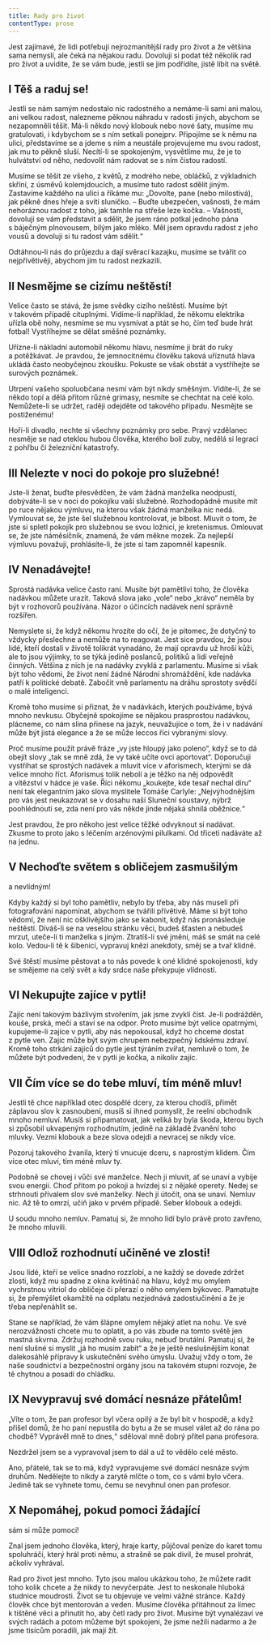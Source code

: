 ```yaml
---
title: Rady pro život
contentType: prose
---
```


Jest zajímavé, že lidi potřebují nejrozmanitější rady pro život a že většina sama nemyslí, ale čeká na nějakou radu. Dovoluji si podat též několik rad pro život a uvidíte, že se vám bude, jestli se jim podřídíte, jistě líbit na světě.

## I Těš a raduj se!

Jestli se nám samým nedostalo nic radostného a nemáme-li sami ani malou, ani velkou radost, nalezneme pěknou náhradu v radosti jiných, abychom se nezapomněli těšit. Má-li někdo nový klobouk nebo nové šaty, musíme mu gratulovati, i kdybychom se s ním setkali ponejprv. Připojíme se k němu na ulici, představíme se a jdeme s ním a neustále projevujeme mu svou radost, jak mu to pěkně sluší. Necítí-li se spokojeným, vysvětlíme mu, že je to hulvátství od něho, nedovolit nám radovat se s ním čistou radostí.

Musíme se těšit ze všeho, z květů, z modrého nebe, obláčků, z výkladních skříní, z úsměvů kolemjdoucích, a musíme tuto radost sdělit jiným. Zastavíme každého na ulici a říkáme mu: „Dovolte, pane (nebo milostivá), jak pěkně dnes hřeje a svítí sluníčko. – Buďte ubezpečen, vašnosti, že mám nehoráznou radost z toho, jak tamhle na střeše leze kočka. – Vašnosti, dovoluji se vám představit a sdělit, že jsem ráno potkal jednoho pána s báječným plnovousem, bílým jako mléko. Měl jsem opravdu radost z jeho vousů a dovoluji si tu radost vám sdělit.“

Odtáhnou-li nás do průjezdu a dají svěrací kazajku, musíme se tvářit co nejpřívětivěji, abychom jim tu radost nezkazili.

## II Nesmějme se cizímu neštěstí!

Velice často se stává, že jsme svědky cizího neštěstí. Musíme být v takovém případě cituplnými. Vidíme-li například, že někomu elektrika uřízla obě nohy, nesmíme se mu vysmívat a ptát se ho, čím teď bude hrát fotbal! Vystříhejme se dělat směšné poznámky.

Uřízne-li nákladní automobil někomu hlavu, nesmíme ji brát do ruky a potěžkávat. Je pravdou, že jemnocitnému člověku taková uříznutá hlava ukládá často neobyčejnou zkoušku. Pokuste se však obstát a vystříhejte se surových poznámek.

Utrpení vašeho spoluobčana nesmí vám být nikdy směšným. Vidíte-li, že se někdo topí a dělá přitom různé grimasy, nesmíte se chechtat na celé kolo. Nemůžete-li se udržet, raději odejděte od takového případu. Nesmějte se postiženému!

Hoří-li divadlo, nechte si všechny poznámky pro sebe. Pravý vzdělanec nesměje se nad oteklou hubou člověka, kterého bolí zuby, nedělá si legraci z pohřbu či železniční katastrofy.

## III Nelezte v noci do pokoje pro služebné!

Jste-li ženat, buďte přesvědčen, že vám žádná manželka neodpustí, dobýváte-li se v noci do pokojíku vaší služebné. Rozhodopádně musíte mít po ruce nějakou výmluvu, na kterou však žádná manželka nic nedá. Vymlouvat se, že jste šel služebnou kontrolovat, je blbost. Mluvit o tom, že jste si spletl pokojík pro služebnou se svou ložnicí, je kretenismus. Omlouvat se, že jste náměsíčník, znamená, že vám měkne mozek. Za nejlepší výmluvu považuji, prohlásíte-li, že jste si tam zapomněl kapesník.

## IV Nenadávejte!

Sprostá nadávka velice často raní. Musíte být pamětlivi toho, že člověka nadávkou můžete urazit. Taková slova jako „vole“ nebo „krávo“ neměla by být v rozhovorů používána. Názor o účincích nadávek není správně rozšířen.

Nemyslete si, že když někomu hrozíte do očí, že je pitomec, že dotyčný to vždycky přeslechne a nemůže na to reagovat. Jest sice pravdou, že jsou lidé, kteří dostali v životě tolikrát vynadáno, že mají opravdu už hroší kůži, ale to jsou výjimky, to se týká jedině poslanců, politiků a lidí veřejně činných. Většina z nich je na nadávky zvyklá z parlamentu. Musíme si však být toho vědomi, že život není žádné Národní shromáždění, kde nadávka patří k politické debatě. Zabočit vně parlamentu na dráhu sprostoty svědčí o malé inteligenci.

Kromě toho musíme si přiznat, že v nadávkách, kterých používáme, bývá mnoho nevkusu. Obyčejně spokojíme se nějakou prasprostou nadávkou, plácneme, co nám slina přinese na jazyk, neuvažujíce o tom, že i v nadávání může být jistá elegance a že se může leccos říci vybranými slovy.

Proč musíme použít právě fráze „vy jste hloupý jako poleno“, když se to dá obejít slovy „tak se mně zdá, že vy také učíte ovci aportovat“. Doporučuji vystříhat se sprostých nadávek a mluvit více v aforismech, kterými se dá velice mnoho říct. Aforismus tolik nebolí a je těžko na něj odpovědít a vítězství v hádce je vaše. Říci někomu „koukejte, kde tesař nechal díru“ není tak elegantním jako slova myslitele Tomáše Carlyle: „Nejvýhodnějším pro vás jest neukazovat se v dosahu naší Sluneční soustavy, nýbrž poohlédnouti se, zda není pro vás někde jinde nějaká shnilá oběžnice.“

Jest pravdou, že pro někoho jest velice těžké odvyknout si nadávat. Zkusme to proto jako s léčením arzénovými pilulkami. Od třiceti nadáváte až na jednu.

## V Nechoďte světem s obličejem zasmušilým  
a nevlídným!

Kdyby každý si byl toho pamětliv, nebylo by třeba, aby nás museli při fotografování napomínat, abychom se tvářili přívětivě. Máme si být toho vědomí, že není nic ošklivějšího jako se kabonit, když nás pronásleduje neštěstí. Díváš-li se na veselou stránku věci, budeš šťasten a nebudeš mrzut, uteče-li ti manželka s jiným. Ztratíš-li své jmění, máš se smát na celé kolo. Vedou-li tě k šibenici, vypravuj knězi anekdoty, směj se a tvař klidně.

Své štěstí musíme pěstovat a to nás povede k oné klidné spokojenosti, kdy se smějeme na celý svět a kdy srdce naše překypuje vlídností.

## VI Nekupujte zajíce v pytli!

Zajíc není takovým bázlivým stvořením, jak jsme zvyklí číst. Je-li podrážděn, kouše, prská, mečí a staví se na odpor. Proto musíme být velice opatrnými, kupujeme-li zajíce v pytli, aby nás nepokousal, když ho chceme dostat z pytle ven. Zajíc může být svým chrupem nebezpečný lidskému zdraví. Kromě toho strkání zajíců do pytle jest týráním zvířat, nemluvě o tom, že můžete být podvedeni, že v pytli je kočka, a nikoliv zajíc.

## VII Čím více se do tebe mluví, tím méně mluv!

Jestli tě chce například otec dospělé dcery, za kterou chodíš, přimět záplavou slov k zasnoubení, musíš si ihned pomyslit, že reelní obchod­ník mnoho nemluví. Musíš si připamatovat, jak veliká by byla škoda, kterou bych si způsobil ukvapeným rozhodnutím, jedině na základě žvanění toho mluvky. Vezmi klobouk a beze slova odejdi a nevracej se nikdy více.

Pozoruj takového žvanila, který ti vnucuje dceru, s naprostým klidem. Čím více otec mluví, tím méně mluv ty.

Podobně se chovej i vůči své manželce. Nech ji mluvit, ať se unaví a vybije svou energii. Choď přitom po pokoji a hvízdej si z nějaké operety. Nedej se strhnouti přívalem slov své manželky. Nech ji útočit, ona se unaví. Nemluv nic. Až tě to omrzí, učiň jako v prvém případě. Seber klobouk a odejdi.

U soudu mnoho nemluv. Pamatuj si, že mnoho lidí bylo právě proto zavřeno, že mnoho mluvili.

## VIII Odlož rozhodnutí učiněné ve zlosti!

Jsou lidé, kteří se velice snadno rozzlobí, a ne každý se dovede zdržet zlosti, když mu spadne z okna květináč na hlavu, když mu omylem vychrstnou vitriol do obličeje či přerazí o něho omylem býkovec. Pamatujte si, že přemýšlet okamžitě na odplatu nezjednává zadostiučinění a že je třeba nepřenáhlit se.

Stane se například, že vám šlápne omylem nějaký atlet na nohu. Ve své nerozvážnosti chcete mu to oplatit, a po vás zbude na tomto světě jen mastná skvrna. Zdržuj rozhodně svou ruku, nebuď brutální. Pamatuj si, že není slušné si myslit „já ho musím zabít“ a že je ještě neslušnějším konat dalekosáhlé přípravy k uskutečnění svého úmyslu. Uvažuj vždy o tom, že naše soudnictví a bezpečnostní orgány jsou na takovém stupni rozvoje, že tě chytnou a posadí do chládku.

## IX Nevypravuj své domácí nesnáze přátelům!

„Víte o tom, že pan profesor byl včera opilý a že byl bit v hospodě, a když přišel domů, že ho paní nepustila do bytu a že se musel válet až do rána po chodbě? Vyprávěl mně to dnes,“ sděloval mně dobrý přítel pana profesora.

Nezdržel jsem se a vypravoval jsem to dál a už to vědělo celé město.

Ano, přátelé, tak se to má, když vypravujeme své domácí nesnáze svým druhům. Nedělejte to nikdy a zarytě mlčte o tom, co s vámi bylo včera. Jedině tak se vyhnete tomu, čemu se nevyhnul onen pan profesor.

## X Nepomáhej, pokud pomoci žádající  
sám si může pomoci!

Znal jsem jednoho člověka, který, hraje karty, půjčoval peníze do karet tomu spoluhráči, který hrál proti němu, a strašně se pak divil, že musel prohrát, ačkoliv vyhrával.

Rad pro život jest mnoho. Tyto jsou malou ukázkou toho, že můžete radit toho kolik chcete a že nikdy to nevyčerpáte. Jest to neskonale hluboká studnice moudrosti. Život se tu objevuje ve velmi vážné stránce. Každý člověk chce být mentorován a veden. Musíme člověka přitáhnout za límec k tištěné věci a přinutit ho, aby četl rady pro život. Musíme být vynalézaví ve svých radách a potom můžeme být spokojeni, že jsme nežili nadarmo a že jsme tisícům poradili, jak mají žít.
